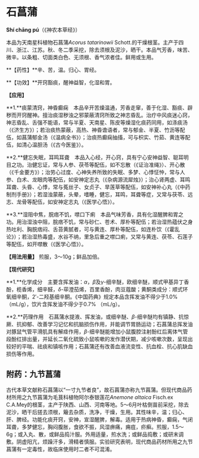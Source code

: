 # 石菖蒲

**Shí chāng pú**（《神农本草经》）

本品为天南星科植物石菖蒲*Acorus tatarinowii* Schott.的干燥根茎。主产于四川、浙江、江苏。秋、冬二季采挖，除去须根及泥沙，晒干。本品气芳香，味苦、微辛。以条粗、切面类白色、无须根、香气浓者佳。鲜用或生用。

**【药性】**辛、苦，温。归心、胃经。

**【功效】**开窍豁痰，醒神益智，化湿和胃。

**【应用】**

**1.**痰蒙清窍，神昏癫痫　本品辛开苦燥温通，芳香走窜，善于化湿、豁痰、辟秽而开窍醒神。擅治痰湿秽浊之邪蒙蔽清窍所致之神志昏乱。治疗中风痰迷心窍，神志昏乱、舌强不能语，常与半夏、天南星、陈皮等燥湿化痰药同用，如涤痰汤（《济生方》）；若治痰热蒙蔽，高热、神昏谵语者，常与郁金、半夏、竹沥等配伍，如菖蒲郁金汤（《温病全书》）；治痰热癫痫抽搐，可与枳实、竹茹、黄连等配伍，如清心温胆汤（《古今医鉴》）。

**2.**健忘失眠，耳鸣耳聋　本品入心经，开心窍，具有宁心安神益智、聪耳明目之功。治健忘证，常与人参、茯苓等配伍，如不忘散（《证治准绳》）、开心散（《千金要方》）；治劳心过度、心神失养所致的失眠、多梦、心悸怔忡，常与人参、白术、龙眼肉等配伍，如安神定志丸（《杂病源流犀烛》）；治心肾两虚、耳鸣耳聋、头昏、心悸，常与菟丝子、女贞子、旱莲草等配伍，如安神补心丸（《中药制剂手册》）；若湿浊蒙蔽，头晕，嗜睡，健忘，耳鸣，耳聋等症，又常与茯苓、远志、龙骨等配伍，如安神定志丸（《医学心悟》）。

**3.**湿阻中焦，脘痞不饥，噤口下痢　本品气味芳香，具有化湿醒脾和胃之功。用治湿浊中阻，脘痞不饥，常与砂仁、苍术、厚朴等配伍；若治湿热蕴伏之身热吐利、胸脘痞闷、舌苔黄腻者，可与黄连、厚朴等配伍，如连朴饮（《霍乱论》）；若治湿热毒盛，水谷不纳，里急后重之噤口痢，又常与黄连、茯苓、石莲子等配伍，如开噤散（《医学心悟》）。

**【用法用量】** 煎服，3～10g；鲜品加倍。

**【现代研究】**

**1.**化学成分　主要含挥发油：*α*，*β*及*γ*-细辛醚，欧细辛醚，顺式甲基异丁香酚，榄香烯，细辛醛，*δ*-荜澄茄烯，百里香酚，肉豆蔻酸；黄酮类成分：顺式环氧细辛酮，2′-二羟基细辛酮。《中国药典》规定本品含挥发油不得少于1.0%（mL/g），饮片含挥发油不得少于0.7% （mL/g）。

**2.**药理作用　石菖蒲水提液、挥发油，或细辛醚、*β*-细辛醚均有镇静、抗惊厥、抗抑郁、改善学习记忆和抗脑损伤作用，并能调节胃肠运动；石菖蒲总挥发油对豚鼠气管平滑肌具有解痉作用，*β*-细辛醚能增加小鼠腹腔注射酚红后离体气管段酚红排出量，并延长二氧化硫致小鼠咳嗽的发作潜伏期，减少咳嗽次数，呈现出较好的平喘、祛痰和镇咳作用；石菖蒲还有改善血液流变性、抗血栓、抗心肌缺血损伤等作用。

## 附药：九节菖蒲

古代本草文献称石菖蒲以“一寸九节者良”，故石菖蒲亦称九节菖蒲。但现代商品药材所用之九节菖蒲为毛茛科植物阿尔泰银莲花*Anemone altaica* Fisch.ex C.A.Mey的根茎，主产于陕西、山西、河南等地。5～6月叶枯倒苗前采挖，除去泥沙，晒干后搓去须根，簸去杂质，洗净，干燥，生用。其性味辛，温；归心、肝、脾经。功能化痰开窍，安神，宣湿醒脾，解毒。适用于热病神昏，癫痫，气闭耳聋，多梦健忘，胸闷腹胀，食欲不振，风湿痹痛，痈疽，疥癣。煎服，1.5～6g；或入丸、散，或鲜品捣汁服。外用适量，煎水洗；或鲜品捣敷；或研末调敷。阴虚阳亢，烦躁汗多，滑精者慎服。实验研究表明，现代商品药材所用之九节菖蒲有一定毒性，故临床使用时二者不可混淆。